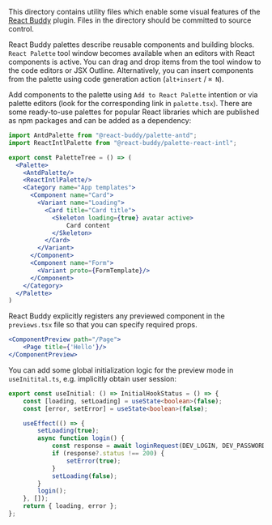 This directory contains utility files which enable some visual features of the
[React Buddy](https://plugins.jetbrains.com/plugin/17467-react-buddy/) plugin.
Files in the directory should be committed to source control.

React Buddy palettes describe reusable components and building blocks. `React Palette` tool window becomes available
when an editors with React components is active. You can drag and drop items from the tool window to the code editors or
JSX Outline. Alternatively, you can insert components from the palette using code generation
action (`alt+insert` / `⌘ N`).

Add components to the palette using `Add to React Palette` intention or via palette editors (look for the corresponding
link in `palette.tsx`). There are some ready-to-use palettes for popular React libraries which are published as npm
packages and can be added as a dependency:

```jsx
import AntdPalette from "@react-buddy/palette-antd";
import ReactIntlPalette from "@react-buddy/palette-react-intl";

export const PaletteTree = () => (
  <Palette>
    <AntdPalette/> 
    <ReactIntlPalette/>
    <Category name="App templates">
      <Component name="Card">
        <Variant name="Loading">
          <Card title="Card title">
            <Skeleton loading={true} avatar active>
                Card content
            </Skeleton>
          </Card>
        </Variant>
      </Component>
      <Component name="Form">
        <Variant proto={FormTemplate}/>
      </Component>
    </Category>
  </Palette>
)
```

React Buddy explicitly registers any previewed component in the `previews.tsx` file so that you can specify required
props.

```jsx
<ComponentPreview path="/Page">
    <Page title={'Hello'}/>
</ComponentPreview>
```

You can add some global initialization logic for the preview mode in `useInitital.ts`,
e.g. implicitly obtain user session:

```typescript
export const useInitial: () => InitialHookStatus = () => {
    const [loading, setLoading] = useState<boolean>(false);
    const [error, setError] = useState<boolean>(false);

    useEffect(() => {
        setLoading(true);
        async function login() {
            const response = await loginRequest(DEV_LOGIN, DEV_PASSWORD);
            if (response?.status !== 200) {
                setError(true);
            }
            setLoading(false);
        }
        login();
    }, []);
    return { loading, error };
};
```